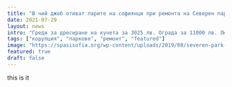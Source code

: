 ```yaml
---
title: "В чий джоб отиват парите на софиянци при ремонта на Северен парк?"
date: 2021-07-29
layout: news
intro: "Греди за дресиране на кучета за 3025 лв. Ограда за 11000 лв. Люлки за по 4100 лв. Маси за шах – всяка по над 2300 лв… Това е малка част от парковото обзавеждане, с което Столичната община и Район Надежда са решили да оборудват Северния парк на София, на входа откъм ж.к. Свобода."
tags: ["корупция", "паркове", "ремонт", "featured"]
image: "https://spasisofia.org/wp-content/uploads/2019/08/severen-park-koruptsiya.jpg"
featured: true
draft: false
---
```



this is it